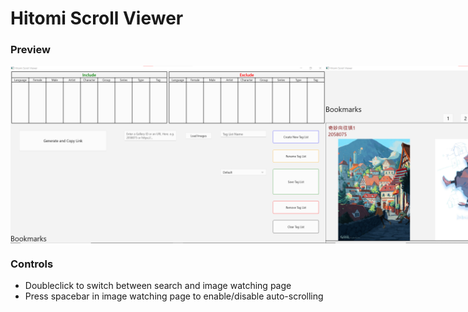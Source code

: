 # Hitomi Scroll Viewer

### Preview
<div style="display: flex">
    <img src="images/preview_0.png" style="width: 100%;">
    <img src="images/preview_1.png" style="width: 100%;">
    <img src="images/preview_2.png" style="width: 100%;">
</div>

### Controls
- Doubleclick to switch between search and image watching page
- Press spacebar in image watching page to enable/disable auto-scrolling

